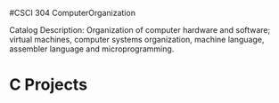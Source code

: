 #CSCI 304 ComputerOrganization

Catalog Description: Organization of computer hardware and software; virtual machines, computer systems organization, machine language, assembler language and microprogramming. 

# C Projects
